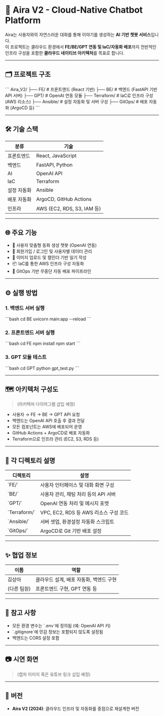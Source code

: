 # 🤖 Aira V2 - Cloud-Native Chatbot Platform

Aira는 사용자와의 자연스러운 대화를 통해 이야기를 생성하는 **AI 기반 챗봇 서비스**입니다.  
이 프로젝트는 클라우드 환경에서 **FE/BE/GPT 연동 및 IaC/자동화 배포**까지 전반적인 인프라 구성을 포함한 **클라우드 네이티브 아키텍처**를 목표로 합니다.

---

## 🗂 프로젝트 구조

\`\`\`
Aira_V2/
├── FE/            # 프론트엔드 (React 기반)
├── BE/            # 백엔드 (FastAPI 기반 API 서버)
├── GPT/           # OpenAI 연동 모듈
├── Terraform/     # IaC로 인프라 구성 (AWS 리소스)
├── Ansible/       # 설정 자동화 및 서버 구성
├── GitOps/        # 배포 자동화 (ArgoCD 등)
\`\`\`

---

## 🛠 기술 스택

| 분류         | 기술                            |
|--------------|---------------------------------|
| 프론트엔드   | React, JavaScript               |
| 백엔드       | FastAPI, Python                 |
| AI           | OpenAI API                      |
| IaC          | Terraform                       |
| 설정 자동화  | Ansible                         |
| 배포 자동화  | ArgoCD, GitHub Actions          |
| 인프라       | AWS (EC2, RDS, S3, IAM 등)       |

---

## 🌐 주요 기능

- 📜 사용자 맞춤형 동화 생성 챗봇 (OpenAI 연동)
- 🔐 회원가입 / 로그인 및 사용자별 데이터 관리
- 📸 이미지 업로드 및 캘린더 기반 일기 작성
- 📦 IaC를 통한 AWS 인프라 구성 자동화
- 🔄 GitOps 기반 무중단 자동 배포 파이프라인

---

## ⚙️ 실행 방법

### 1. 백엔드 서버 실행

\`\`\`bash
cd BE
uvicorn main:app --reload
\`\`\`

### 2. 프론트엔드 서버 실행

\`\`\`bash
cd FE
npm install
npm start
\`\`\`

### 3. GPT 모듈 테스트

\`\`\`bash
cd GPT
python gpt_test.py
\`\`\`

---

## 🗺️ 아키텍처 구성도

> (아키텍처 다이어그램 삽입 예정)

- 사용자 → FE → BE → GPT API 요청  
- 백엔드는 OpenAI API 호출 후 결과 전달  
- 모든 컴포넌트는 AWS에 배포되어 운영  
- GitHub Actions + ArgoCD로 배포 자동화  
- Terraform으로 인프라 관리 (EC2, S3, RDS 등)  

---

## 📁 각 디렉토리 설명

| 디렉토리      | 설명                                |
|---------------|-------------------------------------|
| \`FE/\`         | 사용자 인터페이스 및 대화 화면 구성 |
| \`BE/\`         | 사용자 관리, 채팅 처리 등의 API 서버 |
| \`GPT/\`        | OpenAI 연동 처리 및 메시지 포맷     |
| \`Terraform/\`  | VPC, EC2, RDS 등 AWS 리소스 구성 코드 |
| \`Ansible/\`    | 서버 셋업, 환경설정 자동화 스크립트 |
| \`GitOps/\`     | ArgoCD로 Git 기반 배포 설정         |

---

## ✨ 협업 정보

| 이름     | 역할                                |
|----------|-------------------------------------|
| 김상아   | 클라우드 설계, 배포 자동화, 백엔드 구현 |
| (다른 팀원) | 프론트엔드 구현, GPT 연동 등           |

---

## 📌 참고 사항

- 모든 환경 변수는 \`.env\`에 정의됨 (예: OpenAI API 키)
- \`.gitignore\`에 민감 정보는 포함되지 않도록 설정됨
- 백엔드는 CORS 설정 포함

---

## 📷 시연 화면

> (캡처 이미지 혹은 유튜브 링크 삽입 예정)

---

## 🏁 버전

- **Aira V2 (2024)**: 클라우드 인프라 및 자동화를 중점으로 재설계한 버전